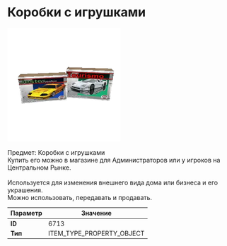 # Коробки с игрушками

![Item Image](../img/6713.webp?raw=true)

Предмет: Коробки с игрушками<br>Купить его можно в магазине для Администраторов или у игроков на Центральном Рынке.<br><br>Используется для изменения внешнего вида дома или бизнеса и его украшения.<br>Можно использовать, передавать и продавать.


| Параметр | Значение |
|----------|----------|
| **ID** | 6713 |
| **Тип** | ITEM_TYPE_PROPERTY_OBJECT |

